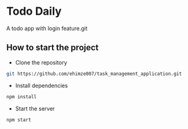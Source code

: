 # Todo Daily

A todo app with login feature.git

## How to start the project

- Clone the repository

```bash
git https://github.com/ehimze007/task_management_application.git
```

- Install dependencies

```bash
npm install
```

- Start the server

```bash
npm start
```
